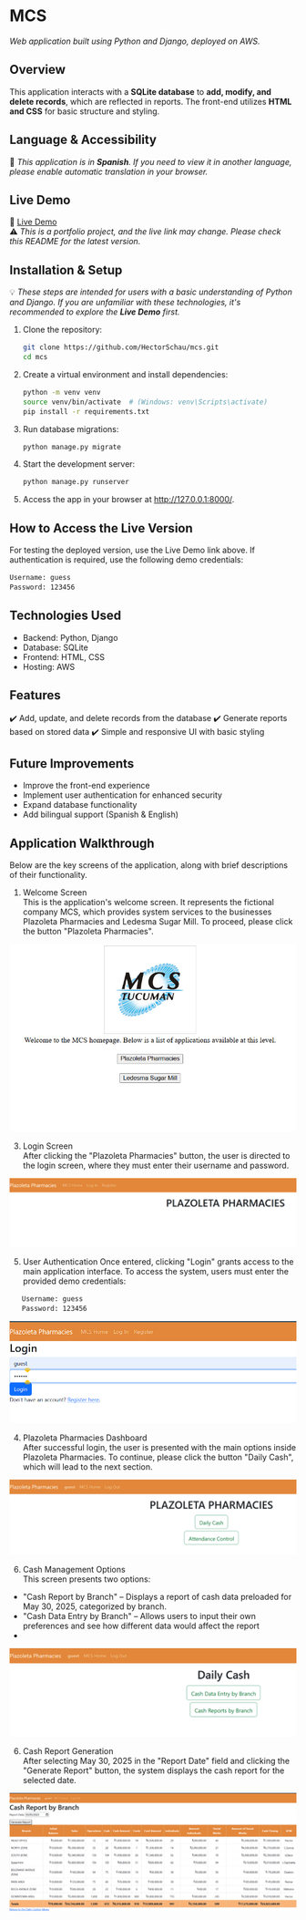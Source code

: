 # **MCS**  
_Web application built using Python and Django, deployed on AWS._

## **Overview**  
This application interacts with a **SQLite database** to **add, modify, and delete records**, which are reflected in reports. The front-end utilizes **HTML and CSS** for basic structure and styling.

## **Language & Accessibility**  
📝 *This application is in **Spanish**. If you need to view it in another language, please enable automatic translation in your browser.*

## **Live Demo**  
🔗 [Live Demo](http://51.20.74.159:8000/)  
⚠️ *This is a portfolio project, and the live link may change. Please check this README for the latest version.*

## **Installation & Setup**  
💡 *These steps are intended for users with a basic understanding of Python and Django. If you are unfamiliar with these technologies, it's recommended to explore the **Live Demo** first.*

1. Clone the repository:  
   ```bash
   git clone https://github.com/HectorSchau/mcs.git
   cd mcs
2. Create a virtual environment and install dependencies:
   ```bash
   python -m venv venv
   source venv/bin/activate  # (Windows: venv\Scripts\activate)
   pip install -r requirements.txt
3. Run database migrations:
   ```bash
   python manage.py migrate
4. Start the development server:
   ```bash
   python manage.py runserver
5. Access the app in your browser at http://127.0.0.1:8000/.

## **How to Access the Live Version**  
For testing the deployed version, use the Live Demo link above.
If authentication is required, use the following demo credentials:
   ```bash
   Username: guess  
   Password: 123456
   ```

## **Technologies Used** 
- Backend: Python, Django
- Database: SQLite
- Frontend: HTML, CSS
- Hosting: AWS

## **Features**   
✔️ Add, update, and delete records from the database
✔️ Generate reports based on stored data
✔️ Simple and responsive UI with basic styling

## **Future Improvements**   
- Improve the front-end experience
- Implement user authentication for enhanced security
- Expand database functionality
- Add bilingual support (Spanish & English)

## **Application Walkthrough**     
Below are the key screens of the application, along with brief descriptions of their functionality.
1. Welcome Screen  
This is the application's welcome screen. It represents the fictional company MCS, which provides system services to the businesses Plazoleta Pharmacies and Ledesma Sugar Mill. To proceed, please click the button "Plazoleta Pharmacies".

![Welcome Screen](screenshots/S1.png)

3. Login Screen  
After clicking the "Plazoleta Pharmacies" button, the user is directed to the login screen, where they must enter their username and password.

![Welcome Screen](screenshots/S2.png)

5. User Authentication
Once entered, clicking "Login" grants access to the main application interface.
To access the system, users must enter the provided demo credentials:
```bash
   Username: guess  
   Password: 123456
   ```
![Welcome Screen](screenshots/S3.png)

4. Plazoleta Pharmacies Dashboard  
After successful login, the user is presented with the main options inside Plazoleta Pharmacies. To continue, please click the button "Daily Cash", which will lead to the next section.

![Welcome Screen](screenshots/S4.png)

6. Cash Management Options  
This screen presents two options:
- "Cash Report by Branch" – Displays a report of cash data preloaded for May 30, 2025, categorized by branch.
- "Cash Data Entry by Branch" – Allows users to input their own preferences and see how different data would affect the report
- 
![Welcome Screen](screenshots/S5.png)

6. Cash Report Generation  
After selecting May 30, 2025 in the "Report Date" field and clicking the "Generate Report" button, the system displays the cash report for the selected date.

![Welcome Screen](screenshots/S6.png)

